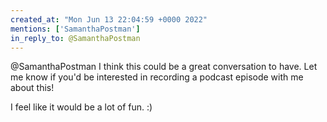 ```yaml
---
created_at: "Mon Jun 13 22:04:59 +0000 2022"
mentions: ['SamanthaPostman']
in_reply_to: @SamanthaPostman
---
```


@SamanthaPostman I think this could be a great conversation to have. Let me know if you'd be interested in recording a podcast episode with me about this!

I feel like it would be a lot of fun. :)